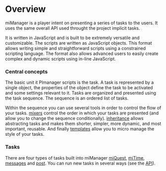 # Overview

miManager is a player intent on presenting a series of tasks to the users. It uses the same overall API used throught the project implicit tasks.

It is written in JavaScript and is built to be extremely versatile and customizable. The scripts are written as JavaScript objects. This format allows writing simple and straightforward scripts using a constrained scripting language. The format also allows advanced users to easily create complex and dynamic scripts using in-line JavaScript.

### Central concepts

The basic unit it PImanager scripts is the task. A task is represented by a single object, the properties of the object define the task to be activated and some settings relevant to it. Tasks are organized and presented using the task sequence. The sequence is an ordered list of tasks.

Within the sequence you can use several tools in order to control the flow of your tasks. [mixers](../basics/sequencer.html#mixer) control the order in which your tasks are presented (and allow you to change the sequence conditionally). [inheritance](../basics/sequencer.html#inheritance) allows abstracting tasks and makes them shorter, simpler, more dynamic, and most important, reusable. And finally [templates](../basics/sequencer.html#templates) allow you to micro manage the style of your tasks.

### Tasks

There are four types of tasks built into miManager [miQuest](../quest/overview.html), [miTime](/mino-time/0.3/tutorials/overview.html), [messages](messages.html) and [post](post.html). You can run new tasks in several ways (see the [API](API.html#tasks)).
